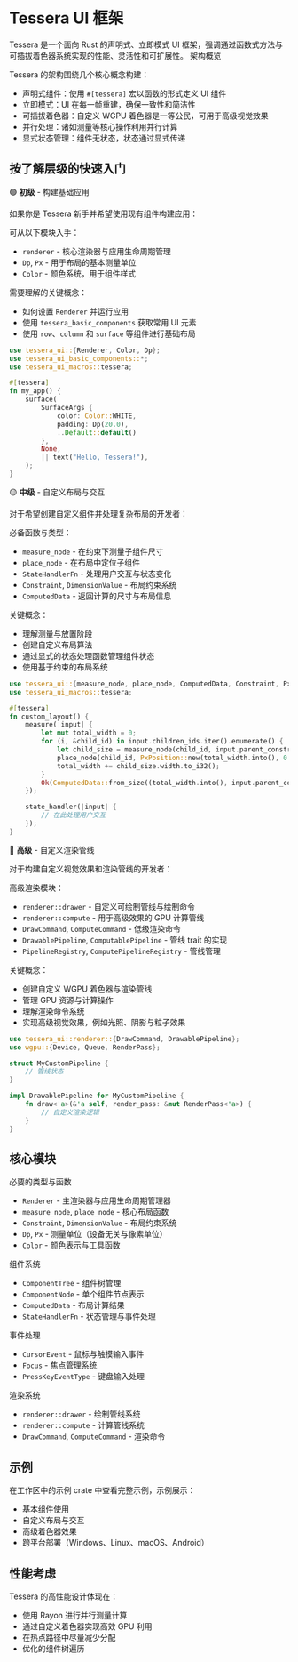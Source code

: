 # Tessera UI 框架

Tessera 是一个面向 Rust 的声明式、立即模式 UI 框架，强调通过函数式方法与可插拔着色器系统实现的性能、灵活性和可扩展性。
架构概览

Tessera 的架构围绕几个核心概念构建：

- 声明式组件：使用 `#[tessera]` 宏以函数的形式定义 UI 组件
- 立即模式：UI 在每一帧重建，确保一致性和简洁性
- 可插拔着色器：自定义 WGPU 着色器是一等公民，可用于高级视觉效果
- 并行处理：诸如测量等核心操作利用并行计算
- 显式状态管理：组件无状态，状态通过显式传递

## 按了解层级的快速入门

🟢 **初级** - 构建基础应用

如果你是 Tessera 新手并希望使用现有组件构建应用：

可从以下模块入手：

- `renderer` - 核心渲染器与应用生命周期管理
- `Dp`, `Px` - 用于布局的基本测量单位
- `Color` - 颜色系统，用于组件样式

需要理解的关键概念：

- 如何设置 `Renderer` 并运行应用
- 使用 `tessera_basic_components` 获取常用 UI 元素
- 使用 `row`、`column` 和 `surface` 等组件进行基础布局

```rust
use tessera_ui::{Renderer, Color, Dp};
use tessera_ui_basic_components::*;
use tessera_ui_macros::tessera;

#[tessera]
fn my_app() {
    surface(
        SurfaceArgs {
            color: Color::WHITE,
            padding: Dp(20.0),
            ..Default::default()
        },
        None,
        || text("Hello, Tessera!"),
    );
}
```

🟡 **中级** - 自定义布局与交互

对于希望创建自定义组件并处理复杂布局的开发者：

必备函数与类型：

- `measure_node` - 在约束下测量子组件尺寸
- `place_node` - 在布局中定位子组件
- `StateHandlerFn` - 处理用户交互与状态变化
- `Constraint`, `DimensionValue` - 布局约束系统
- `ComputedData` - 返回计算的尺寸与布局信息

关键概念：

- 理解测量与放置阶段
- 创建自定义布局算法
- 通过显式的状态处理函数管理组件状态
- 使用基于约束的布局系统

```rust
use tessera_ui::{measure_node, place_node, ComputedData, Constraint, PxPosition};
use tessera_ui_macros::tessera;

#[tessera]
fn custom_layout() {
    measure(|input| {
        let mut total_width = 0;
        for (i, &child_id) in input.children_ids.iter().enumerate() {
            let child_size = measure_node(child_id, input.parent_constraint, input.metadatas)?;
            place_node(child_id, PxPosition::new(total_width.into(), 0.into()), input.metadatas);
            total_width += child_size.width.to_i32();
        }
        Ok(ComputedData::from_size((total_width.into(), input.parent_constraint.height.min_value())))
    });

    state_handler(|input| {
        // 在此处理用户交互
    });
}
```

🔴 **高级** - 自定义渲染管线

对于构建自定义视觉效果和渲染管线的开发者：

高级渲染模块：

- `renderer::drawer` - 自定义可绘制管线与绘制命令
- `renderer::compute` - 用于高级效果的 GPU 计算管线
- `DrawCommand`, `ComputeCommand` - 低级渲染命令
- `DrawablePipeline`, `ComputablePipeline` - 管线 trait 的实现
- `PipelineRegistry`, `ComputePipelineRegistry` - 管线管理

关键概念：

- 创建自定义 WGPU 着色器与渲染管线
- 管理 GPU 资源与计算操作
- 理解渲染命令系统
- 实现高级视觉效果，例如光照、阴影与粒子效果

```rust
use tessera_ui::renderer::{DrawCommand, DrawablePipeline};
use wgpu::{Device, Queue, RenderPass};

struct MyCustomPipeline {
    // 管线状态
}

impl DrawablePipeline for MyCustomPipeline {
    fn draw<'a>(&'a self, render_pass: &mut RenderPass<'a>) {
        // 自定义渲染逻辑
    }
}
```

## 核心模块

必要的类型与函数

- `Renderer` - 主渲染器与应用生命周期管理器
- `measure_node`, `place_node` - 核心布局函数
- `Constraint`, `DimensionValue` - 布局约束系统
- `Dp`, `Px` - 测量单位（设备无关与像素单位）
- `Color` - 颜色表示与工具函数

组件系统

- `ComponentTree` - 组件树管理
- `ComponentNode` - 单个组件节点表示
- `ComputedData` - 布局计算结果
- `StateHandlerFn` - 状态管理与事件处理

事件处理

- `CursorEvent` - 鼠标与触摸输入事件
- `Focus` - 焦点管理系统
- `PressKeyEventType` - 键盘输入处理

渲染系统

- `renderer::drawer` - 绘制管线系统
- `renderer::compute` - 计算管线系统
- `DrawCommand`, `ComputeCommand` - 渲染命令

## 示例

在工作区中的示例 crate 中查看完整示例，示例展示：

- 基本组件使用
- 自定义布局与交互
- 高级着色器效果
- 跨平台部署（Windows、Linux、macOS、Android）

## 性能考虑

Tessera 的高性能设计体现在：

- 使用 Rayon 进行并行测量计算
- 通过自定义着色器实现高效 GPU 利用
- 在热点路径中尽量减少分配
- 优化的组件树遍历
